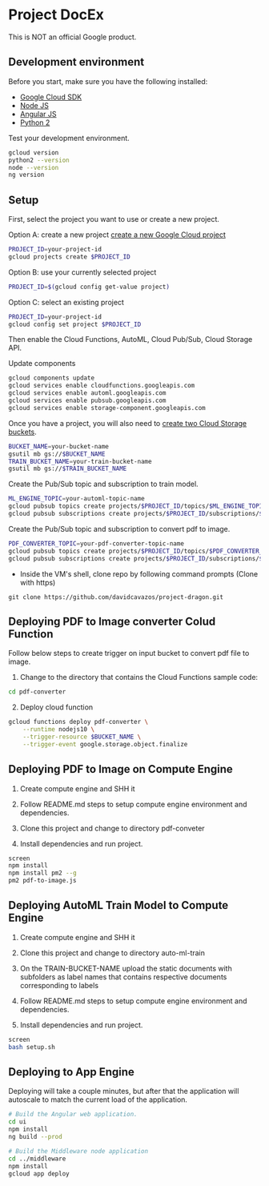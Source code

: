 # Project DocEx

This is NOT an official Google product.

## Development environment

Before you start, make sure you have the following installed:
* [Google Cloud SDK](https://cloud.google.com/sdk/install)
* [Node JS](https://nodejs.org/en/download/)
* [Angular JS](https://angular.io/guide/quickstart)
* [Python 2](https://www.python.org/downloads/)

Test your development environment.

```sh
gcloud version
python2 --version
node --version
ng version
```

## Setup

First, select the project you want to use or create a new project.

Option A: create a new project [create a new Google Cloud project](https://cloud.google.com/resource-manager/docs/creating-managing-projects)
```sh
PROJECT_ID=your-project-id
gcloud projects create $PROJECT_ID
```
Option B: use your currently selected project
```sh
PROJECT_ID=$(gcloud config get-value project)
```
Option C: select an existing project
```sh
PROJECT_ID=your-project-id
gcloud config set project $PROJECT_ID
```

Then enable the Cloud Functions, AutoML, Cloud Pub/Sub, Cloud Storage API.

Update components
```sh
gcloud components update
gcloud services enable cloudfunctions.googleapis.com 
gcloud services enable automl.googleapis.com
gcloud services enable pubsub.googleapis.com
gcloud services enable storage-component.googleapis.com
```

Once you have a project, you will also need to [create two Cloud Storage buckets](https://cloud.google.com/storage/docs/creating-buckets).
```sh
BUCKET_NAME=your-bucket-name
gsutil mb gs://$BUCKET_NAME
TRAIN_BUCKET_NAME=your-train-bucket-name
gsutil mb gs://$TRAIN_BUCKET_NAME
```

Create the Pub/Sub topic and subscription to train model.
```sh
ML_ENGINE_TOPIC=your-automl-topic-name
gcloud pubsub topics create projects/$PROJECT_ID/topics/$ML_ENGINE_TOPIC
gcloud pubsub subscriptions create projects/$PROJECT_ID/subscriptions/$ML_ENGINE_TOPIC
```

Create the Pub/Sub topic and subscription to convert pdf to image.
```sh
PDF_CONVERTER_TOPIC=your-pdf-converter-topic-name
gcloud pubsub topics create projects/$PROJECT_ID/topics/$PDF_CONVERTER_TOPIC
gcloud pubsub subscriptions create projects/$PROJECT_ID/subscriptions/$PDF_CONVERTER_TOPIC
```
- Inside the VM's shell, clone repo by following command prompts (Clone with https)

```shell
git clone https://github.com/davidcavazos/project-dragon.git
```

## Deploying PDF to Image converter Colud Function

Follow below steps to create trigger on input bucket to convert pdf file to image.

1. Change to the directory that contains the Cloud Functions sample code:
```sh
cd pdf-converter
```

2. Deploy cloud function
```sh
gcloud functions deploy pdf-converter \
	--runtime nodejs10 \
	--trigger-resource $BUCKET_NAME \
	--trigger-event google.storage.object.finalize
```

## Deploying PDF to Image on Compute Engine

1. Create compute engine and SHH it

2. Follow README.md steps to setup compute engine environment and dependencies.

3. Clone this project and change to directory pdf-conveter

4. Install dependencies and run project.

```sh
screen
npm install
npm install pm2 --g
pm2 pdf-to-image.js
```

## Deploying AutoML Train Model to Compute Engine 

1. Create compute engine and SHH it

2. Clone this project and change to directory auto-ml-train

3. On the TRAIN-BUCKET-NAME upload the static documents with subfolders as label    names that contains respective documents corresponding to labels 

4. Follow README.md steps to setup compute engine environment and dependencies.

5. Install dependencies and run project.

```sh
screen
bash setup.sh
```
## Deploying to App Engine

Deploying will take a couple minutes, but after that the application will autoscale to match the current load of the application.

```sh
# Build the Angular web application.
cd ui
npm install
ng build --prod

# Build the Middleware node application
cd ../middleware
npm install
gcloud app deploy
```